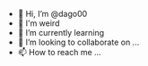 - 👋 Hi, I’m @dago00
- 👀 I'm weird
- 🌱 I’m currently learning
- 💞️ I’m looking to collaborate on ...
- 📫 How to reach me ...

<!---
dago00/dago00 is a ✨ special ✨ repository because its `README.md` (this file) appears on your GitHub profile.
You can click the Preview link to take a look at your changes.
--->
